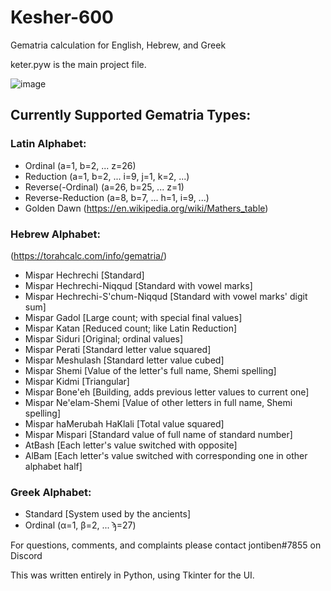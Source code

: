 # Kesher-600
Gematria calculation for English, Hebrew, and Greek

keter.pyw is the main project file.

![image](https://user-images.githubusercontent.com/25780026/221763472-cf4c464a-84c1-4cea-b6c4-12aa46b9be99.png)

## Currently Supported Gematria Types:

### Latin Alphabet:
- Ordinal (a=1, b=2, ... z=26)
- Reduction (a=1, b=2, ... i=9, j=1, k=2, ...)
- Reverse(-Ordinal) (a=26, b=25, ... z=1)
- Reverse-Reduction (a=8, b=7, ... h=1, i=9, ...)
- Golden Dawn (https://en.wikipedia.org/wiki/Mathers_table)

### Hebrew Alphabet:
(https://torahcalc.com/info/gematria/)
- Mispar Hechrechi [Standard]
- Mispar Hechrechi-Niqqud [Standard with vowel marks]
- Mispar Hechrechi-S'chum-Niqqud [Standard with vowel marks' digit sum]
- Mispar Gadol [Large count; with special final values]
- Mispar Katan [Reduced count; like Latin Reduction]
- Mispar Siduri [Original; ordinal values]
- Mispar Perati [Standard letter value squared]
- Mispar Meshulash [Standard letter value cubed]
- Mispar Shemi [Value of the letter's full name, Shemi spelling]
- Mispar Kidmi [Triangular]
- Mispar Bone'eh [Building, adds previous letter values to current one]
- Mispar Ne'elam-Shemi [Value of other letters in full name, Shemi spelling]
- Mispar haMerubah HaKlali [Total value squared]
- Mispar Mispari [Standard value of full name of standard number]
- AtBash [Each letter's value switched with opposite]
- AlBam [Each letter's value switched with corresponding one in other alphabet half]

### Greek Alphabet:
- Standard [System used by the ancients]
- Ordinal (α=1, β=2, ... ϡ=27)


For questions, comments, and complaints please contact jontiben#7855 on Discord

This was written entirely in Python, using Tkinter for the UI.
